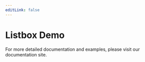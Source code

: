 ```yaml
---
editLink: false
---
```


# Listbox Demo

<ListboxDemo />

For more detailed documentation and examples, please visit our documentation site.
